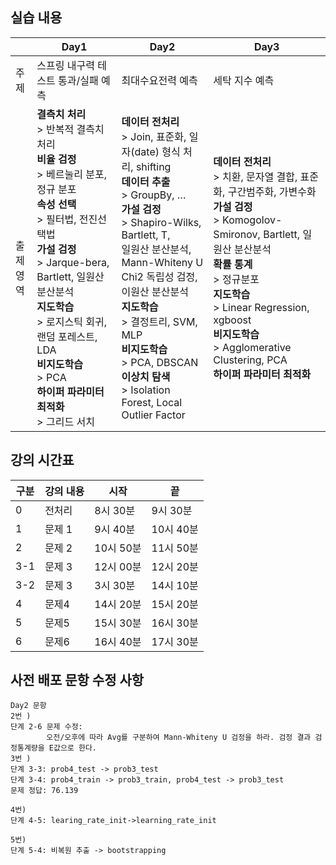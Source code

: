 ## 실습 내용

||Day1|Day2|Day3|
|---|----|----|----|
|주제|스프링 내구력 테스트 통과/실패 예측|최대수요전력 예측|세탁 지수 예측|
|출제<br/>영역|**결측치 처리**<br/>> 반복적 결측치 처리<br/>**비율 검정**<br/>> 베르눌리 분포,  정규 분포<br/>**속성 선택**<br/>> 필터법, 전진선택법<br/>**가설 검정**<br/>> Jarque-bera, Bartlett, 일원산 분산분석<br/>**지도학습**<br/>> 로지스틱 회귀, 랜덤 포레스트, LDA<br/>**비지도학습**<br/>> PCA<br/>**하이퍼 파라미터 최적화**<br/>> 그리드 서치|**데이터 전처리**<br/>> Join, 표준화, 일자(date) 형식 처리, shifting<br/>**데이터 추출**<br/>> GroupBy, …<br/>**가설 검정**<br/>> Shapiro-Wilks, Bartlett, T,<br/>일원산 분산분석, Mann-Whiteny U<br/>Chi2 독립성 검정, 이원산 분산분석<br/>**지도학습**<br/>> 결정트리, SVM, MLP<br/>**비지도학습**<br/>> PCA, DBSCAN <br/>**이상치 탐색**<br/>> Isolation Forest, Local Outlier Factor|**데이터 전처리**<br/>> 치환, 문자열 결합, 표준화, 구간범주화, 가변수화<br/>**가설 검정**<br/>> Komogolov-Smironov, Bartlett, 일원산 분산분석<br/>**확률 통계**<br/>> 정규분포<br/>**지도학습**<br/>> Linear Regression, xgboost<br/>**비지도학습**<br/>> Agglomerative Clustering, PCA<br/>**하이퍼 파라미터 최적화**|

## 강의 시간표

|구분|강의 내용|시작|끝|
|----|---------|----|--|
|0|전처리|8시 30분| 9시 30분|
|1|문제 1|9시 40분| 10시 40분|
|2|문제 2|10시 50분| 11시 50분|
|3-1|문제 3|12시 00분| 12시 20분|
|3-2|문제 3|3시 30분| 14시 10분|
|4|문제4|14시 20분| 15시 20분|
|5|문제5|15시 30분| 16시 30분|
|6|문제6|16시 40분| 17시 30분|

## 사전 배포 문항 수정 사항

```
Day2 문항
2번 ) 
단계 2-6 문제 수정: 
        오전/오후에 따라 Avg를 구분하여 Mann-Whiteny U 검정을 하라. 검정 결과 검정통계량을 E값으로 한다.
3번 ) 
단계 3-3: prob4_test -> prob3_test
단계 3-4: prob4_train -> prob3_train, prob4_test -> prob3_test
문제 정답: 76.139

4번)
단계 4-5: learing_rate_init->learning_rate_init

5번)
단계 5-4: 비복원 추출 -> bootstrapping

```
